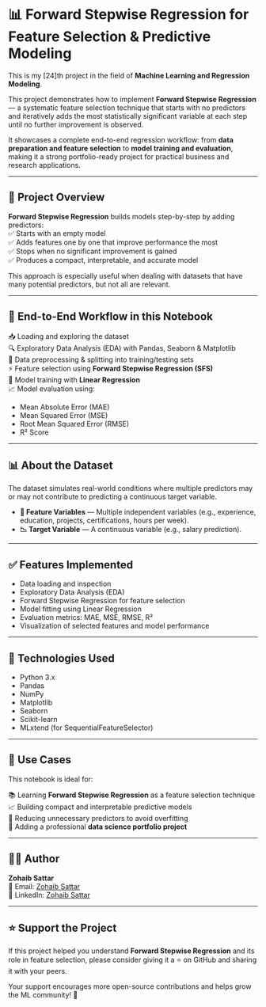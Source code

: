 # 📊 Forward Stepwise Regression for Feature Selection & Predictive Modeling  

This is my [24]th project in the field of **Machine Learning and Regression Modeling**.  

This project demonstrates how to implement **Forward Stepwise Regression** — a systematic feature selection technique that starts with no predictors and iteratively adds the most statistically significant variable at each step until no further improvement is observed.  

It showcases a complete end-to-end regression workflow: from **data preparation and feature selection** to **model training and evaluation**, making it a strong portfolio-ready project for practical business and research applications.  

---

## 📘 Project Overview  

**Forward Stepwise Regression** builds models step-by-step by adding predictors:  
✅ Starts with an empty model  
✅ Adds features one by one that improve performance the most  
✅ Stops when no significant improvement is gained  
✅ Produces a compact, interpretable, and accurate model  

This approach is especially useful when dealing with datasets that have many potential predictors, but not all are relevant.  

---

## 🔑 End-to-End Workflow in this Notebook  

📥 Loading and exploring the dataset  
🔍 Exploratory Data Analysis (EDA) with Pandas, Seaborn & Matplotlib  
🧼 Data preprocessing & splitting into training/testing sets  
⚡ Feature selection using **Forward Stepwise Regression (SFS)**  
🧠 Model training with **Linear Regression**  
📈 Model evaluation using:  
   - Mean Absolute Error (MAE)  
   - Mean Squared Error (MSE)  
   - Root Mean Squared Error (RMSE)  
   - R² Score  

---

## 📊 About the Dataset  

The dataset simulates real-world conditions where multiple predictors may or may not contribute to predicting a continuous target variable.  

- **📢 Feature Variables** — Multiple independent variables (e.g., experience, education, projects, certifications, hours per week).  
- **📉 Target Variable** — A continuous variable (e.g., salary prediction).  

---

## ✅ Features Implemented  

- Data loading and inspection  
- Exploratory Data Analysis (EDA)  
- Forward Stepwise Regression for feature selection  
- Model fitting using Linear Regression  
- Evaluation metrics: MAE, MSE, RMSE, R²  
- Visualization of selected features and model performance  

---

## 🧪 Technologies Used  

- Python 3.x  
- Pandas  
- NumPy  
- Matplotlib  
- Seaborn  
- Scikit-learn  
- MLxtend (for SequentialFeatureSelector)  

---

## 📂 Use Cases  

This notebook is ideal for:  

📚 Learning **Forward Stepwise Regression** as a feature selection technique  
📈 Building compact and interpretable predictive models  
🧠 Reducing unnecessary predictors to avoid overfitting  
🧳 Adding a professional **data science portfolio project**  

---

## 👨‍💻 Author  

**Zohaib Sattar**  
📧 Email: [Zohaib Sattar](zabizubi86@gmail.com)  
🔗 LinkedIn: [Zohaib Sattar](https://www.linkedin.com)  

---

## ⭐ Support the Project  

If this project helped you understand **Forward Stepwise Regression** and its role in feature selection, please consider giving it a ⭐ on GitHub and sharing it with your peers.  

Your support encourages more open-source contributions and helps grow the ML community! 🚀
